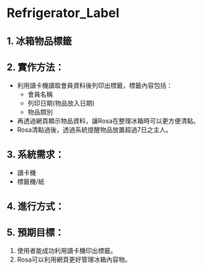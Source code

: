 # Refrigerator_Label

## 1. 冰箱物品標籤

## 2. 實作方法：
* 利用讀卡機讀取會員資料後列印出標籤，標籤內容包括：
  - 會員名稱
  - 列印日期(物品放入日期)
  - 物品類別
* 再透過網頁顯示物品資料，讓Rosa在整理冰箱時可以更方便清點。
* Rosa清點過後，透過系統提醒物品放置超過7日之主人。

## 3. 系統需求：
* 讀卡機
* 標籤機/紙

## 4. 進行方式：



## 5. 預期目標：
1. 使用者能成功利用讀卡機印出標籤。
2. Rosa可以利用網頁更好管理冰箱內容物。
